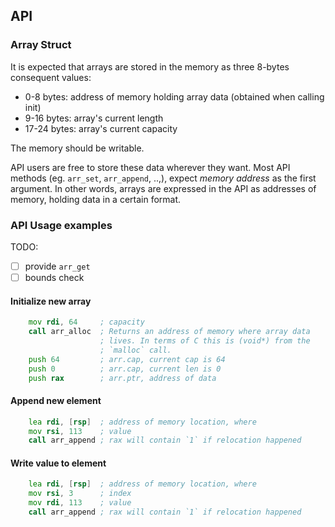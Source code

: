 ## API

### Array Struct

It is expected that arrays are stored in the memory as three 8-bytes
consequent values:
-   0-8 bytes: address of memory holding array data (obtained when calling init)
-  9-16 bytes: array's current length
- 17-24 bytes: array's current capacity

The memory should be writable.

API users are free to store these data wherever they want. Most API
methods (eg. `arr_set`, `arr_append`, ..,), expect _memory address_ as
the first argument. In other words, arrays are expressed in the API as
addresses of memory, holding data in a certain format.

### API Usage examples

TODO:
- [ ] provide `arr_get`
- [ ] bounds check

#### Initialize new array
```asm
    mov rdi, 64     ; capacity
    call arr_alloc  ; Returns an address of memory where array data
	                ; lives. In terms of C this is (void*) from the
					; `malloc` call.
    push 64         ; arr.cap, current cap is 64
    push 0          ; arr.cap, current len is 0
	push rax        ; arr.ptr, address of data
```

#### Append new element
```asm
    lea rdi, [rsp]  ; address of memory location, where
	mov rsi, 113    ; value
    call arr_append ; rax will contain `1` if relocation happened
```

#### Write value to element
```asm
    lea rdi, [rsp]  ; address of memory location, where
	mov rsi, 3      ; index
	mov rdi, 113    ; value
    call arr_append ; rax will contain `1` if relocation happened
```
